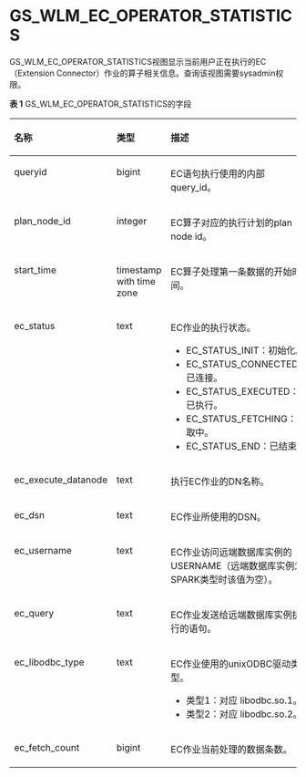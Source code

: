 # GS\_WLM\_EC\_OPERATOR\_STATISTICS<a name="ZH-CN_TOPIC_0000001163041099"></a>

GS\_WLM\_EC\_OPERATOR\_STATISTICS视图显示当前用户正在执行的EC（Extension Connector）作业的算子相关信息。查询该视图需要sysadmin权限。

**表 1** GS\_WLM\_EC\_OPERATOR\_STATISTICS的字段

<a name="table33042210324"></a>
<table><thead align="left"><tr id="row4340721123215"><th class="cellrowborder" valign="top" width="24.310000000000002%" id="mcps1.2.4.1.1"><p id="p13341202173211"><a name="p13341202173211"></a><a name="p13341202173211"></a>名称</p>
</th>
<th class="cellrowborder" valign="top" width="23.119999999999997%" id="mcps1.2.4.1.2"><p id="p93411221173212"><a name="p93411221173212"></a><a name="p93411221173212"></a>类型</p>
</th>
<th class="cellrowborder" valign="top" width="52.56999999999999%" id="mcps1.2.4.1.3"><p id="p203416212324"><a name="p203416212324"></a><a name="p203416212324"></a>描述</p>
</th>
</tr>
</thead>
<tbody><tr id="row1734172133218"><td class="cellrowborder" valign="top" width="24.310000000000002%" headers="mcps1.2.4.1.1 "><p id="p12341122153218"><a name="p12341122153218"></a><a name="p12341122153218"></a>queryid</p>
</td>
<td class="cellrowborder" valign="top" width="23.119999999999997%" headers="mcps1.2.4.1.2 "><p id="p634102193212"><a name="p634102193212"></a><a name="p634102193212"></a>bigint</p>
</td>
<td class="cellrowborder" valign="top" width="52.56999999999999%" headers="mcps1.2.4.1.3 "><p id="p17341192163213"><a name="p17341192163213"></a><a name="p17341192163213"></a>EC语句执行使用的内部query_id。</p>
</td>
</tr>
<tr id="row7341112163218"><td class="cellrowborder" valign="top" width="24.310000000000002%" headers="mcps1.2.4.1.1 "><p id="p1341421123215"><a name="p1341421123215"></a><a name="p1341421123215"></a>plan_node_id</p>
</td>
<td class="cellrowborder" valign="top" width="23.119999999999997%" headers="mcps1.2.4.1.2 "><p id="p83411921203214"><a name="p83411921203214"></a><a name="p83411921203214"></a>integer</p>
</td>
<td class="cellrowborder" valign="top" width="52.56999999999999%" headers="mcps1.2.4.1.3 "><p id="p83415218327"><a name="p83415218327"></a><a name="p83415218327"></a>EC算子对应的执行计划的plan node id。</p>
</td>
</tr>
<tr id="row123411821133214"><td class="cellrowborder" valign="top" width="24.310000000000002%" headers="mcps1.2.4.1.1 "><p id="p18341172153215"><a name="p18341172153215"></a><a name="p18341172153215"></a>start_time</p>
</td>
<td class="cellrowborder" valign="top" width="23.119999999999997%" headers="mcps1.2.4.1.2 "><p id="p1341192133210"><a name="p1341192133210"></a><a name="p1341192133210"></a>timestamp with time zone</p>
</td>
<td class="cellrowborder" valign="top" width="52.56999999999999%" headers="mcps1.2.4.1.3 "><p id="p16341321193218"><a name="p16341321193218"></a><a name="p16341321193218"></a>EC算子处理第一条数据的开始时间。</p>
</td>
</tr>
<tr id="row2341921123213"><td class="cellrowborder" valign="top" width="24.310000000000002%" headers="mcps1.2.4.1.1 "><p id="p1334110213326"><a name="p1334110213326"></a><a name="p1334110213326"></a>ec_status</p>
</td>
<td class="cellrowborder" valign="top" width="23.119999999999997%" headers="mcps1.2.4.1.2 "><p id="p18341921193216"><a name="p18341921193216"></a><a name="p18341921193216"></a>text</p>
</td>
<td class="cellrowborder" valign="top" width="52.56999999999999%" headers="mcps1.2.4.1.3 "><p id="p1341102173217"><a name="p1341102173217"></a><a name="p1341102173217"></a>EC作业的执行状态。</p>
<a name="ul23411421183217"></a><a name="ul23411421183217"></a><ul id="ul23411421183217"><li>EC_STATUS_INIT：初始化。</li><li>EC_STATUS_CONNECTED：已连接。</li><li>EC_STATUS_EXECUTED：已执行。</li><li>EC_STATUS_FETCHING：获取中。</li><li>EC_STATUS_END：已结束。</li></ul>
</td>
</tr>
<tr id="row834110217323"><td class="cellrowborder" valign="top" width="24.310000000000002%" headers="mcps1.2.4.1.1 "><p id="p16341021103212"><a name="p16341021103212"></a><a name="p16341021103212"></a>ec_execute_datanode</p>
</td>
<td class="cellrowborder" valign="top" width="23.119999999999997%" headers="mcps1.2.4.1.2 "><p id="p23410217322"><a name="p23410217322"></a><a name="p23410217322"></a>text</p>
</td>
<td class="cellrowborder" valign="top" width="52.56999999999999%" headers="mcps1.2.4.1.3 "><p id="p8341122110328"><a name="p8341122110328"></a><a name="p8341122110328"></a>执行EC作业的DN名称。</p>
</td>
</tr>
<tr id="row1134118211328"><td class="cellrowborder" valign="top" width="24.310000000000002%" headers="mcps1.2.4.1.1 "><p id="p334115214326"><a name="p334115214326"></a><a name="p334115214326"></a>ec_dsn</p>
</td>
<td class="cellrowborder" valign="top" width="23.119999999999997%" headers="mcps1.2.4.1.2 "><p id="p834120211324"><a name="p834120211324"></a><a name="p834120211324"></a>text</p>
</td>
<td class="cellrowborder" valign="top" width="52.56999999999999%" headers="mcps1.2.4.1.3 "><p id="p334172163213"><a name="p334172163213"></a><a name="p334172163213"></a>EC作业所使用的DSN。</p>
</td>
</tr>
<tr id="row12341202117323"><td class="cellrowborder" valign="top" width="24.310000000000002%" headers="mcps1.2.4.1.1 "><p id="p15342821183213"><a name="p15342821183213"></a><a name="p15342821183213"></a>ec_username</p>
</td>
<td class="cellrowborder" valign="top" width="23.119999999999997%" headers="mcps1.2.4.1.2 "><p id="p143426215325"><a name="p143426215325"></a><a name="p143426215325"></a>text</p>
</td>
<td class="cellrowborder" valign="top" width="52.56999999999999%" headers="mcps1.2.4.1.3 "><p id="p17342122116322"><a name="p17342122116322"></a><a name="p17342122116322"></a>EC作业访问远端数据库实例的USERNAME（远端数据库实例为SPARK类型时该值为空）。</p>
</td>
</tr>
<tr id="row634211212328"><td class="cellrowborder" valign="top" width="24.310000000000002%" headers="mcps1.2.4.1.1 "><p id="p934222103218"><a name="p934222103218"></a><a name="p934222103218"></a>ec_query</p>
</td>
<td class="cellrowborder" valign="top" width="23.119999999999997%" headers="mcps1.2.4.1.2 "><p id="p3342621123215"><a name="p3342621123215"></a><a name="p3342621123215"></a>text</p>
</td>
<td class="cellrowborder" valign="top" width="52.56999999999999%" headers="mcps1.2.4.1.3 "><p id="p10342102193210"><a name="p10342102193210"></a><a name="p10342102193210"></a>EC作业发送给远端数据库实例执行的语句。</p>
</td>
</tr>
<tr id="row123421214326"><td class="cellrowborder" valign="top" width="24.310000000000002%" headers="mcps1.2.4.1.1 "><p id="p18342122163210"><a name="p18342122163210"></a><a name="p18342122163210"></a>ec_libodbc_type</p>
</td>
<td class="cellrowborder" valign="top" width="23.119999999999997%" headers="mcps1.2.4.1.2 "><p id="p1534220214324"><a name="p1534220214324"></a><a name="p1534220214324"></a>text</p>
</td>
<td class="cellrowborder" valign="top" width="52.56999999999999%" headers="mcps1.2.4.1.3 "><p id="p1634272112327"><a name="p1634272112327"></a><a name="p1634272112327"></a>EC作业使用的unixODBC驱动类型。</p>
<a name="ul534252113216"></a><a name="ul534252113216"></a><ul id="ul534252113216"><li>类型1：对应 libodbc.so.1。</li><li>类型2：对应 libodbc.so.2。</li></ul>
</td>
</tr>
<tr id="row143426219326"><td class="cellrowborder" valign="top" width="24.310000000000002%" headers="mcps1.2.4.1.1 "><p id="p1434242173218"><a name="p1434242173218"></a><a name="p1434242173218"></a>ec_fetch_count</p>
</td>
<td class="cellrowborder" valign="top" width="23.119999999999997%" headers="mcps1.2.4.1.2 "><p id="p2342122114329"><a name="p2342122114329"></a><a name="p2342122114329"></a>bigint</p>
</td>
<td class="cellrowborder" valign="top" width="52.56999999999999%" headers="mcps1.2.4.1.3 "><p id="p103425211327"><a name="p103425211327"></a><a name="p103425211327"></a>EC作业当前处理的数据条数。</p>
</td>
</tr>
</tbody>
</table>

